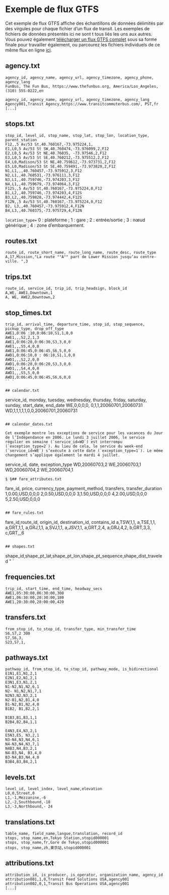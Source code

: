 # Exemple de flux GTFS 
 
 Cet exemple de flux GTFS affiche des échantillons de données délimités par des virgules pour chaque fichier d’un flux de transit. Les exemples de fichiers de données présentés ici ne sont t tous liés les uns aux autres. Vous pouvez également [télécharger un flux GTFS complet](https://github.com/google/transit/blob/master/gtfs/spec/en/examples/sample-feed-1.zip?raw=true) sous sa forme finale pour travailler également, ou parcourez les fichiers individuels de ce même flux en ligne [ici](https://github.com/google/transit/tree/master/gtfs/spec/en/examples/sample-feed-1). 
 
## agency.txt 
 
 ``` 
 agency_id, agency_name, agency_url, agency_timezone, agency_phone, agency_lang 
 FunBus, The Fun Bus, https://www.thefunbus.org, America/Los_Angeles,(310) 555-0222,en 
 ``` 
 
 ``` 
 agency_id, agency_name, agency_url, agency_timezone, agency_lang 
 Agency001,Transit Agency,https://www.transitcommuterbus.com/, PST,fr 
 [...] 
 ``` 
 
## stops.txt 
 
 ``` 
 stop_id, level_id, stop_name, stop_lat, stop_lon, location_type, parent_station 
 F12,,5 Av/53 St,40.760167,-73.975224,1, 
 E1,L0,5 Av/53 St SW,40.760474,-73.976099,2,F12 
 E2,L0,5 Av/53 St NE,40.76035, -73.97546,2,F12 
 E3,L0,5 Av/53 St SE,40.760212,-73.975512,2,F12 
 E4,L0,Madison/53 St NE,40.759612,-73.973731,2,F12 
 E5,L0,Madison/53 St SE,40.759491,-73.973820,2,F12 
 N1,L1,,,40.760457,-73.975912,3,F12 
 N2,L1,,40.760531,-73.976111,3,F12 
 N3,L1,,40.759746,-73.974203,3,F12 
 N4,L1,,40.759679,-73.974064,3,F12 
 F12S,,5 Av/53 St,40.760167,-73.975224,0,F12 
 B1,L2,,40.759746,-73.974203,4,F12S 
 B3,L2,,40.759828,-73.974442,4,F12S 
 F12N,,5 Av/53 St,40.760167,-73.975224,0,F12 
 B2, L3,,40.760457,-73.975912,4,F12N 
 B4,L3,,40.760375,-73.975729,4,F12N 
 ``` 
 `location_type=` 0 : plateforme ; 1 : gare ; 2 : entrée/sortie ; 3 : nœud générique ; 4 : zone d’embarquement. 
 
## routes.txt 
 
 ``` 
 route_id, route_short_name, route_long_name, route_desc, route_type 
 A,17,Mission,"La route ""A"" part de Lower Mission jusqu’au centre-ville. ",3 
 ``` 
 
## trips.txt 
 
 ``` 
 route_id, service_id, trip_id, trip_headsign, block_id 
 A,WE, AWE1,Downtown,1 
 A, WE, AWE2,Downtown,2 
 ``` 
 
## stop_times.txt 
 
 ``` 
 trip_id, arrival_time, departure_time, stop_id, stop_sequence, pickup_type, drop_off_type 
 AWE1,0:06 :10,0:06:10,S1,1,0,0 
 AWE1,,,S2,2,1,3 
 AWE1,0:06:20,0:06:30,S3,3,0,0 
 AWE1,,,S5,4,0,0 
 AWE1,0:06:45,0:06:45,S6,5,0,0 
 AWD1,0:06:10,0 : 06:10,S1,1,0,0 
 AWD1,,,S2,2,0,0 
 AWD1,0:06:20,0:06:20,S3,3,0,0 
 AWD1,,,S4,4,0,0 
 AWD1,,,S5,5,0,0 
 AWD1,0:06:45,0:06:45,S6,6,0,0 
 `` ` 
 
## calendar.txt 
 
 ``` 
 service_id, monday, tuesday, wednesday, thursday, friday, saturday, sunday, start_date, end_date 
 WE,0,0,0,0, 0,1,1,20060701,20060731 
 WD,1,1,1,1,1,0,0,20060701,20060731 
 ``` 
 
## calendar_dates.txt 
 
 Cet exemple montre les exceptions de service pour les vacances du Jour de l’Indépendance en 2006. Le lundi 3 juillet 2006, le service régulier en semaine (`service_id=WD`) est interrompu (`exception_type=2`). Au lieu de cela, le service du week-end (`service_id=WE`) s’exécute à cette date (`exception_type=1`). Le même changement s’applique également le mardi 4 juillet. 
 
 ``` 
 service_id, date, exception_type 
 WD,20060703,2 
 WE,20060703,1 
 WD,20060704,2 
 WE,20060704,1 
 ``` 
 § §## fare_attributes.txt 
 
 ``` 
 fare_id, price, currency_type, payment_method, transfers, transfer_duration 
 1,0.00,USD,0,0,0 
 2,0.50,USD,0,0,0 
 3,1.50,USD,0,0,0 
 4,2.00,USD,0,0,0 
 5,2.50,USD,0,0,0 
 ``` 
 
## fare_rules.txt 
 
 ``` 
 fare_id,route_id, origin_id, destination_id, contains_id 
 a,TSW,1,1, 
 a,TSE,1,1, 
 a,GRT,1,1, 
 a,GRJ,1,1, 
 a,SVJ,1,1, 
 a,JSV,1,1, 
 a,GRT,2,4, 
 a,GRJ,4,2, 
 b,GRT,3,3, 
 c,GRT,,,6 
 ``` 
 
## shapes.txt 
 
 ``` 
 shape_id,shape_pt_lat,shape_pt_lon,shape_pt_sequence,shape_dist_traveled " `

## frequencies.txt 
 
 ``` 
 trip_id, start_time, end_time, headway_secs 
 AWE1,05:30:00,06:30:00,300 
 AWE1,06:30:00,20:30:00,180 
 AWE1,20:30:00,28:00:00,420 
 ``` 
 
## transfers.txt 
 
 ``` 
 from_stop_id, to_stop_id, transfer_type, min_transfer_time 
 S6,S7,2 300 
 S7,S6,3, 
 S23,S7,1, 
 ``` 
 
## pathways.txt 
 
 ``` 
 pathway_id, from_stop_id, to_stop_id, pathway_mode, is_bidirectional 
 E1N1,E1,N1,2,1 
 E2N1,E2,N1,2,1 
 E3N1,E3,N1,2,1 
 N1-N2,N1,N2,6,1 
 N2- N1,N2,N1,7,1 
 N2N3,N2,N3,2,1 
 N2-B1,N2,B1,4,0 ​​
 B1-N2,B1,N2,4,0 
 B1B2, B1,B2,2,1 
 
 B1B3,B1,B3,1,1 
 B2B4,B2,B4,1,1 
 
 E4N3,E4,N3,2,1 
 E5N3,E5, N3,2,1 
 N3-N4,N3,N4,6,1 
 N4-N3,N4,N3,7,1 
 N4B3,N4,B3,2,1 
 N4-B3,N4, B3,4,0 
 B3-N4,B3,N4,4,0 
 B3B4,B3,B4,2,1 
 ``` 
 
## levels.txt 
 
 ``` 
 level_id, level_index, level_name,elevation 
 L0,0,Street,0 
 L1,-1,Mezzanine,-6 
 L2,-2,Southbound,-18 
 L3,-3,Northbound,- 24 
 ``` 
 
## translations.txt 
 
 ``` 
 table_name, field_name,langue,translation, record_id 
 stops, stop_name,en,Tokyo Station,stopid000001 
 stops, stop_name,fr,Gare de Tokyo,stopid000001 
 stops, stop_name,zh,東京站,stopid000001 
 ``` 
 
## attributions.txt 
 
 ``` 
 attribution_id, is_producer, is_operator, organization_name, agency_id 
 attribution001,1,0,Transit Feed Solutions USA,agency001 
 attribution002,0,1,Transit Bus Operations USA,agency001 
 [...] 
 ```

